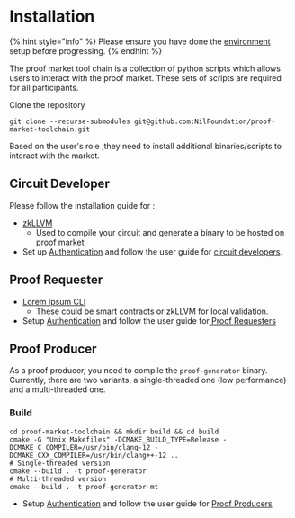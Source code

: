 # Installation

{% hint style="info" %}
Please ensure you have done the [environment](environment-setup.md) setup before progressing.
{% endhint %}

The proof market tool chain is a collection of python scripts which allows users to interact with the proof market. These sets of scripts are required for all participants.

Clone the repository

```shell
git clone --recurse-submodules git@github.com:NilFoundation/proof-market-toolchain.git
```

Based on the user's role ,they need to install additional binaries/scripts to interact with the market.

## Circuit Developer

Please follow the installation guide for :

* [zkLLVM](https://docs.nil.foundation/zkllvm/guides/installation)&#x20;
  * &#x20;Used to compile your circuit and generate a binary to be hosted on proof market
* Set up [Authentication](../market/user-guides/sign-up.md) and follow the user guide for [circuit developers](../market/user-guides/).&#x20;

## Proof Requester

* [Lorem Ipsum CLI ](https://github.com/NilFoundation/lorem-ipsum-cli)
  * These could be smart contracts or zkLLVM for local validation.
* Setup [Authentication](../market/user-guides/sign-up.md) and follow the user guide for[ Proof Requesters ](../market/user-guides/)

## Proof Producer

As a proof producer, you need to compile the `proof-generator` binary. Currently, there are two variants, a single-threaded one (low performance) and a multi-threaded one.

### **Build**

```
cd proof-market-toolchain && mkdir build && cd build
cmake -G "Unix Makefiles" -DCMAKE_BUILD_TYPE=Release -DCMAKE_C_COMPILER=/usr/bin/clang-12 -DCMAKE_CXX_COMPILER=/usr/bin/clang++-12 ..
# Single-threaded version
cmake --build . -t proof-generator
# Multi-threaded version
cmake --build . -t proof-generator-mt
```

* Setup [Authentication](../market/user-guides/sign-up.md) and follow the user guide for [Proof Producers](../market/user-guides/)

